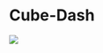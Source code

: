 # Cube-Dash


<a href="https://travis-ci.org/AfterRabbleApps/Cube-Dash/"><img src="https://travis-ci.org/AfterRabbleApps/Cube-Dash.svg?branch=develop"></a>
